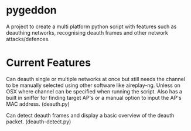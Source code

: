 # pygeddon

A project to create a multi platform python script with features such as deauthing networks, recognising deauth frames and other network attacks/defences.

# Current Features

Can deauth single or multiple networks at once but still needs the channel to be manually selected using other software like aireplay-ng. Unless on OSX where channel can be specified when running the script. Also has a built in sniffer for finding target AP's or a manual option to input the AP's MAC address. (deauth.py)

Can detect deauth frames and display a basic overview of the deauth packet. (deauth-detect.py)

